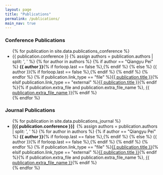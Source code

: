 ```yaml
---
layout: page
title: "Publications"
permalink: /publications/
main_nav: true
---
```


<!-- All Publications-->
<h3>Conference Publications</h3>
<ul class="pub-list-style">
  {% for publication in site.data.publications_conference %}
  <li>
    <span class="conference-name">{{ publication.conference }}</span>
    {% assign authors = publication.authors | split: ', ' %}
    {% for author in authors %}
      {% if author == "Qiangyu Pei" %}
        <strong>{{ author }}</strong>{% if forloop.last == false %},{% endif %}
      {% else %}
        {{ author }}{% if forloop.last == false %},{% endif %}
      {% endif %}
    {% endfor %}
    {% if publication.link_type == "file" %}<a href="{{ '/files/' | append: publication.link }}" target="_blank" rel="noopener noreferrer">{{ publication.title }}</a>{% elsif publication.link_type == "external" %}<a href="{{ publication.link }}" target="_blank" rel="noopener noreferrer">{{ publication.title }}</a>{% endif %}{% if publication.extra_file and publication.extra_file_name %}, <a href="{{ '/files/' | append: publication.extra_file }}" target="_blank" rel="noopener noreferrer">{{ publication.extra_file_name }}</a>{% endif %}
  </li>
  {% endfor %}
</ul>

<h3>Journal Publications</h3>
<ul class="pub-list-style2">
  {% for publication in site.data.publications_journal %}
  <li>
    <strong>[{{ publication.conference }}]</strong>&nbsp;
    {% assign authors = publication.authors | split: ', ' %}
    {% for author in authors %}
      {% if author == "Qiangyu Pei" %}
        <strong>{{ author }}</strong>{% if forloop.last == false %},{% endif %}
      {% else %}
        {{ author }}{% if forloop.last == false %},{% endif %}
      {% endif %}
    {% endfor %}
    {% if publication.link_type == "file" %}<a href="{{ '/files/' | append: publication.link }}" target="_blank" rel="noopener noreferrer">{{ publication.title }}</a>{% elsif publication.link_type == "external" %}<a href="{{ publication.link }}" target="_blank" rel="noopener noreferrer">{{ publication.title }}</a>{% endif %}{% if publication.extra_file and publication.extra_file_name %}, <a href="{{ '/files/' | append: publication.extra_file }}" target="_blank" rel="noopener noreferrer">{{ publication.extra_file_name }}</a>{% endif %}
  </li>
  {% endfor %}
</ul>